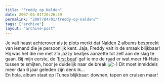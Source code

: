 ```yaml
---
title: "Freddy op Nalden"
date: 2007-04-01T20:26:39
permalink: "2007/04/01/freddy-op-nalden/"
tags: ["archive"]
layout: "archive-post"
---
```

Je valt haast achterover als je plots merkt dat [Nalden](http://www.nalden.net/comments.php?id=932_0_1_0_C "http://www.nalden.net/comments.php?id=932_0_1_0_C") 2 albums bespreekt van iemand die je persoonlijk kent. Jaja, Freddy valt in de smaak blijkbaar! Hij was het die me met z’n jazzy beatjes aanzette tot zelf aan de slag te gaan. Bij mijn eerste, de ‘[first beat](http://www.donebysimon.be/first.mp3 "first beat")‘ gaf ie me de raad er wat meer Hi-Hats tussen te smijten, hoor je duidelijk naar de break ![:-)](http://www.donebysimon.be/blog/wp-includes/images/smilies/icon_smile.gif) Dit moet inmiddels meer dan 6 jaar geleden zijn denk ik…  
En hola, album staat op iTunes blijkbaar: downen, tapen en cruisen maar!
